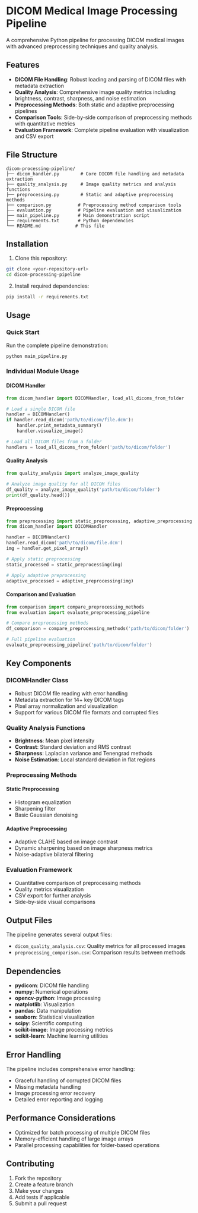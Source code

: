 # DICOM Medical Image Processing Pipeline

A comprehensive Python pipeline for processing DICOM medical images with advanced preprocessing techniques and quality analysis.

## Features

- **DICOM File Handling**: Robust loading and parsing of DICOM files with metadata extraction
- **Quality Analysis**: Comprehensive image quality metrics including brightness, contrast, sharpness, and noise estimation
- **Preprocessing Methods**: Both static and adaptive preprocessing pipelines
- **Comparison Tools**: Side-by-side comparison of preprocessing methods with quantitative metrics
- **Evaluation Framework**: Complete pipeline evaluation with visualization and CSV export

## File Structure

```
dicom-processing-pipeline/
├── dicom_handler.py        # Core DICOM file handling and metadata extraction
├── quality_analysis.py     # Image quality metrics and analysis functions
├── preprocessing.py        # Static and adaptive preprocessing methods
├── comparison.py          # Preprocessing method comparison tools
├── evaluation.py          # Pipeline evaluation and visualization
├── main_pipeline.py       # Main demonstration script
├── requirements.txt       # Python dependencies
└── README.md             # This file
```

## Installation

1. Clone this repository:
```bash
git clone <your-repository-url>
cd dicom-processing-pipeline
```

2. Install required dependencies:
```bash
pip install -r requirements.txt
```

## Usage

### Quick Start

Run the complete pipeline demonstration:

```python
python main_pipeline.py
```

### Individual Module Usage

#### DICOM Handler
```python
from dicom_handler import DICOMHandler, load_all_dicoms_from_folder

# Load a single DICOM file
handler = DICOMHandler()
if handler.read_dicom('path/to/dicom/file.dcm'):
    handler.print_metadata_summary()
    handler.visualize_image()

# Load all DICOM files from a folder
handlers = load_all_dicoms_from_folder('path/to/dicom/folder')
```

#### Quality Analysis
```python
from quality_analysis import analyze_image_quality

# Analyze image quality for all DICOM files
df_quality = analyze_image_quality('path/to/dicom/folder')
print(df_quality.head())
```

#### Preprocessing
```python
from preprocessing import static_preprocessing, adaptive_preprocessing
from dicom_handler import DICOMHandler

handler = DICOMHandler()
handler.read_dicom('path/to/dicom/file.dcm')
img = handler.get_pixel_array()

# Apply static preprocessing
static_processed = static_preprocessing(img)

# Apply adaptive preprocessing
adaptive_processed = adaptive_preprocessing(img)
```

#### Comparison and Evaluation
```python
from comparison import compare_preprocessing_methods
from evaluation import evaluate_preprocessing_pipeline

# Compare preprocessing methods
df_comparison = compare_preprocessing_methods('path/to/dicom/folder')

# Full pipeline evaluation
evaluate_preprocessing_pipeline('path/to/dicom/folder')
```

## Key Components

### DICOMHandler Class
- Robust DICOM file reading with error handling
- Metadata extraction for 14+ key DICOM tags
- Pixel array normalization and visualization
- Support for various DICOM file formats and corrupted files

### Quality Analysis Functions
- **Brightness**: Mean pixel intensity
- **Contrast**: Standard deviation and RMS contrast
- **Sharpness**: Laplacian variance and Tenengrad methods
- **Noise Estimation**: Local standard deviation in flat regions

### Preprocessing Methods

#### Static Preprocessing
- Histogram equalization
- Sharpening filter
- Basic Gaussian denoising

#### Adaptive Preprocessing
- Adaptive CLAHE based on image contrast
- Dynamic sharpening based on image sharpness metrics
- Noise-adaptive bilateral filtering

### Evaluation Framework
- Quantitative comparison of preprocessing methods
- Quality metrics visualization
- CSV export for further analysis
- Side-by-side visual comparisons

## Output Files

The pipeline generates several output files:
- `dicom_quality_analysis.csv`: Quality metrics for all processed images
- `preprocessing_comparison.csv`: Comparison results between methods

## Dependencies

- **pydicom**: DICOM file handling
- **numpy**: Numerical operations
- **opencv-python**: Image processing
- **matplotlib**: Visualization
- **pandas**: Data manipulation
- **seaborn**: Statistical visualization
- **scipy**: Scientific computing
- **scikit-image**: Image processing metrics
- **scikit-learn**: Machine learning utilities

## Error Handling

The pipeline includes comprehensive error handling:
- Graceful handling of corrupted DICOM files
- Missing metadata handling
- Image processing error recovery
- Detailed error reporting and logging

## Performance Considerations

- Optimized for batch processing of multiple DICOM files
- Memory-efficient handling of large image arrays
- Parallel processing capabilities for folder-based operations

## Contributing

1. Fork the repository
2. Create a feature branch
3. Make your changes
4. Add tests if applicable
5. Submit a pull request


